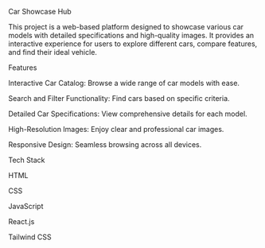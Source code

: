 Car Showcase Hub

This project is a web-based platform designed to showcase various car models with detailed specifications and high-quality images. It provides an interactive experience for users to explore different cars, compare features, and find their ideal vehicle.

Features

Interactive Car Catalog: Browse a wide range of car models with ease.

Search and Filter Functionality: Find cars based on specific criteria.

Detailed Car Specifications: View comprehensive details for each model.

High-Resolution Images: Enjoy clear and professional car images.

Responsive Design: Seamless browsing across all devices.

Tech Stack

HTML

CSS

JavaScript

React.js

Tailwind CSS
